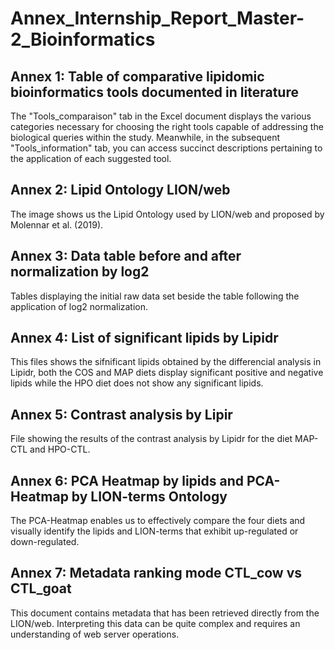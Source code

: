 # Annex_Internship_Report_Master-2_Bioinformatics

## Annex 1: Table of comparative lipidomic bioinformatics tools documented in literature
The "Tools_comparaison" tab in the Excel document displays the various categories necessary for choosing the right tools capable of addressing the biological queries within the study. Meanwhile, in the subsequent "Tools_information" tab, you can access succinct descriptions pertaining to the application of each suggested tool.

## Annex 2: Lipid Ontology LION/web
The image shows us the Lipid Ontology used by LION/web and proposed by Molennar et al. (2019).

## Annex 3: Data table before and after normalization by log2
Tables displaying the initial raw data set beside the table following the application of log2 normalization.

## Annex 4: List of significant lipids by Lipidr
This files shows the sifnificant lipids obtained by the differencial analysis in Lipidr, both the COS and MAP diets display significant positive and negative lipids while the HPO diet does not show any significant lipids.

## Annex 5: Contrast analysis by Lipir
File showing the results of the contrast analysis by Lipidr for the diet MAP-CTL and HPO-CTL.

## Annex 6: PCA Heatmap by lipids and PCA-Heatmap by LION-terms Ontology
The PCA-Heatmap enables us to effectively compare the four diets and visually identify the lipids and LION-terms that exhibit up-regulated or down-regulated. 

## Annex 7: Metadata ranking mode CTL_cow vs CTL_goat
This document contains metadata that has been retrieved directly from the LION/web. Interpreting this data can be quite complex and requires an understanding of web server operations.
